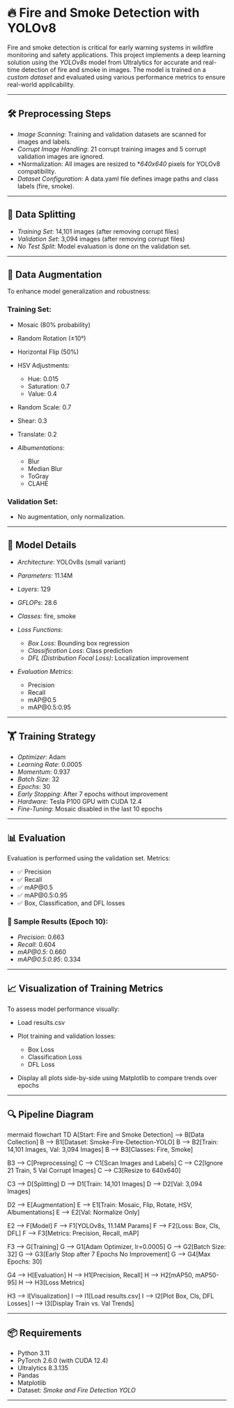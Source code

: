 
# 🔥 Fire and Smoke Detection with YOLOv8

Fire and smoke detection is critical for early warning systems in wildfire monitoring and safety applications. This project implements a deep learning solution using the *YOLOv8s* model from Ultralytics for accurate and real-time detection of fire and smoke in images. The model is trained on a *custom dataset* and evaluated using various performance metrics to ensure real-world applicability.

---

## 🛠 Preprocessing Steps

* *Image Scanning*: Training and validation datasets are scanned for images and labels.
* *Corrupt Image Handling*: 21 corrupt training images and 5 corrupt validation images are ignored.
* *Normalization: All images are resized to **640x640* pixels for YOLOv8 compatibility.
* *Dataset Configuration*: A data.yaml file defines image paths and class labels (fire, smoke).

---

## 🔀 Data Splitting

* *Training Set*: 14,101 images (after removing corrupt files)
* *Validation Set*: 3,094 images (after removing corrupt files)
* *No Test Split*: Model evaluation is done on the validation set.

---

## 🔄 Data Augmentation

To enhance model generalization and robustness:

### Training Set:

* Mosaic (80% probability)
* Random Rotation (±10°)
* Horizontal Flip (50%)
* HSV Adjustments:

  * Hue: 0.015
  * Saturation: 0.7
  * Value: 0.4
* Random Scale: 0.7
* Shear: 0.3
* Translate: 0.2
* *Albumentations*:

  * Blur
  * Median Blur
  * ToGray
  * CLAHE

### Validation Set:

* No augmentation, only normalization.

---

## 🧠 Model Details

* *Architecture*: YOLOv8s (small variant)

* *Parameters*: 11.14M

* *Layers*: 129

* *GFLOPs*: 28.6

* *Classes*: fire, smoke

* *Loss Functions*:

  * *Box Loss*: Bounding box regression
  * *Classification Loss*: Class prediction
  * *DFL (Distribution Focal Loss)*: Localization improvement

* *Evaluation Metrics*:

  * Precision
  * Recall
  * mAP\@0.5
  * mAP\@0.5:0.95

---

## 🏋 Training Strategy

* *Optimizer*: Adam
* *Learning Rate*: 0.0005
* *Momentum*: 0.937
* *Batch Size*: 32
* *Epochs*: 30
* *Early Stopping*: After 7 epochs without improvement
* *Hardware*: Tesla P100 GPU with CUDA 12.4
* *Fine-Tuning*: Mosaic disabled in the last 10 epochs

---

## 📊 Evaluation

Evaluation is performed using the validation set. Metrics:

* ✅ Precision
* ✅ Recall
* ✅ mAP\@0.5
* ✅ mAP\@0.5:0.95
* ✅ Box, Classification, and DFL losses

### 📌 Sample Results (Epoch 10):

* *Precision*: 0.663
* *Recall*: 0.604
* *mAP\@0.5*: 0.660
* *mAP\@0.5:0.95*: 0.334

---

## 📈 Visualization of Training Metrics

To assess model performance visually:

* Load results.csv
* Plot training and validation losses:

  * Box Loss
  * Classification Loss
  * DFL Loss
* Display all plots side-by-side using Matplotlib to compare trends over epochs

---

## 🔍 Pipeline Diagram

mermaid
flowchart TD
  A[Start: Fire and Smoke Detection] --> B[Data Collection]
  B --> B1[Dataset: Smoke-Fire-Detection-YOLO]
  B --> B2[Train: 14,101 Images, Val: 3,094 Images]
  B --> B3[Classes: Fire, Smoke]

  B3 --> C[Preprocessing]
  C --> C1[Scan Images and Labels]
  C --> C2[Ignore 21 Train, 5 Val Corrupt Images]
  C --> C3[Resize to 640x640]

  C3 --> D[Splitting]
  D --> D1[Train: 14,101 Images]
  D --> D2[Val: 3,094 Images]

  D2 --> E[Augmentation]
  E --> E1[Train: Mosaic, Flip, Rotate, HSV, Albumentations]
  E --> E2[Val: Normalize Only]

  E2 --> F[Model]
  F --> F1[YOLOv8s, 11.14M Params]
  F --> F2[Loss: Box, Cls, DFL]
  F --> F3[Metrics: Precision, Recall, mAP]

  F3 --> G[Training]
  G --> G1[Adam Optimizer, lr=0.0005]
  G --> G2[Batch Size: 32]
  G --> G3[Early Stop after 7 Epochs No Improvement]
  G --> G4[Max Epochs: 30]

  G4 --> H[Evaluation]
  H --> H1[Precision, Recall]
  H --> H2[mAP50, mAP50-95]
  H --> H3[Loss Metrics]

  H3 --> I[Visualization]
  I --> I1[Load results.csv]
  I --> I2[Plot Box, Cls, DFL Losses]
  I --> I3[Display Train vs. Val Trends]


---

## 📦 Requirements

* Python 3.11
* PyTorch 2.6.0 (with CUDA 12.4)
* Ultralytics 8.3.135
* Pandas
* Matplotlib
* Dataset: *Smoke and Fire Detection YOLO*

---
